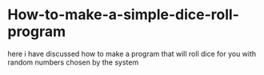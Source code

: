 # How-to-make-a-simple-dice-roll-program
here i have discussed how to make a program that will roll dice for you with random numbers chosen by the system
